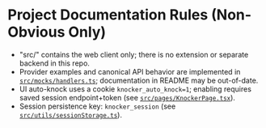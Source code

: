 # Project Documentation Rules (Non-Obvious Only)
- "src/" contains the web client only; there is no extension or separate backend in this repo.
- Provider examples and canonical API behavior are implemented in [`src/mocks/handlers.ts`](src/mocks/handlers.ts); documentation in README may be out-of-date.
- UI auto-knock uses a cookie `knocker_auto_knock=1`; enabling requires saved session endpoint+token (see [`src/pages/KnockerPage.tsx`](src/pages/KnockerPage.tsx:74)).
- Session persistence key: `knocker_session` (see [`src/utils/sessionStorage.ts`](src/utils/sessionStorage.ts:8)).
